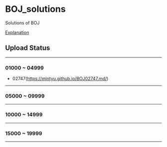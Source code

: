 # BOJ_solutions
Solutions of BOJ

[Explanation](https://mintyu.github.io/)

## Upload Status


---
### 01000 ~ 04999

- 02747(https://mintyu.github.io/BOJ02747.md/)

---

### 05000 ~ 09999
---
### 10000 ~ 14999
---
### 15000 ~ 19999
---
